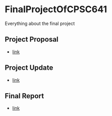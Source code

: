 # FinalProjectOfCPSC641
Everything about the final project

## Project Proposal
+ [link](https://github.com/libingzeng/FinalProjectOfCPSC641/blob/main/Project%20Proposal.pdf)

## Project Update
+ [link](https://github.com/libingzeng/FinalProjectOfCPSC641/blob/main/Project%20Update.pdf)

## Final Report
+ [link](https://github.com/libingzeng/FinalProjectOfCPSC641/blob/main/Final%20Report.pdf)
